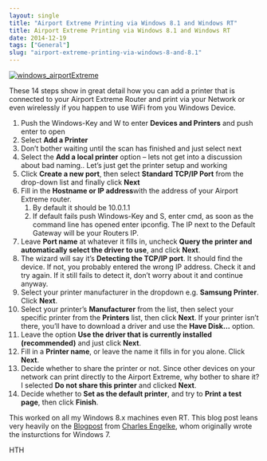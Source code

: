 ```yaml
---
layout: single
title: "Airport Extreme Printing via Windows 8.1 and Windows RT"
title: Airport Extreme Printing via Windows 8.1 and Windows RT
date: 2014-12-19
tags: ["General"]
slug: "airport-extreme-printing-via-windows-8-and-8.1"
---
```


[![windows_airportExtreme](http://mallibone-blog.azurewebsites.net/posts/files/8914e51e-deb8-4666-84b2-7e7c9092d2ab.png "windows_airportExtreme")](http://mallibone-blog.azurewebsites.net/posts/files/1394e2a7-873f-44ba-a1c7-66ef7da02e8f.png)

These 14 steps show in great detail how you can add a printer that is connected to your Airport Extreme Router and print via your Network or even wirelessly if you happen to use WiFi from you Windows Device.

1. Push the Windows-Key and W to enter **Devices and Printers** and push enter to open
2. Select **Add a Printer**
3. Don’t bother waiting until the scan has finished and just select next
4. Select the **Add a local printer** option – lets not get into a discussion about bad naming.. Let’s just get the printer setup and working
5. Click **Create a new port**, then select **Standard TCP/IP Port** from the drop-down list and finally click **Next**
6. Fill in the **Hostname or IP address**with the address of your Airport Extreme router.
    1. By default it should be 10.0.1.1
    2. If default fails push Windows-Key and S, enter cmd, as soon as the command line has opened enter ipconfig. The IP next to the Default Gateway will be your Routers IP.
7. Leave **Port name** at whatever it fills in, uncheck **Query the printer and automatically select the driver to use**, and click **Next**.
8. The wizard will say it’s **Detecting the TCP/IP port**. It should find the device. If not, you probably entered the wrong IP address. Check it and try again. If it still fails to detect it, don’t worry about it and continue anyway.
9. Select your printer manufacturer in the dropdown e.g. **Samsung Printer**. Click **Next**.
10. Select your printer’s **Manufacturer** from the list, then select your specific printer from the **Printers** list, then click **Next**. If your printer isn’t there, you’ll have to download a driver and use the **Have Disk…** option.
11. Leave the option **Use the driver that is currently installed (recommended)** and just click **Next**.
12. Fill in a **Printer name**, or leave the name it fills in for you alone. Click **Next**.
13. Decide whether to share the printer or not. Since other devices on your network can print directly to the Airport Extreme, why bother to share it? I selected **Do not share this printer** and clicked **Next**.
14. Decide whether to **Set as the default printer**, and try to **Print a test page**, then click **Finish**.




This worked on all my Windows 8.x machines even RT. This blog post leans very heavily on the [Blogpost](http://blog.engelke.com/2012/12/27/windows-printing-to-an-airport-extreme-connected-printer/) from [Charles Engelke](https://twitter.com/charlesengelke), whom originally wrote the insturctions for Windows 7.

HTH
